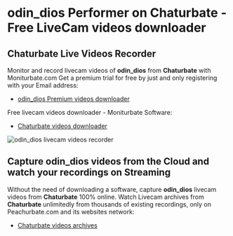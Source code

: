 # odin_dios Performer on Chaturbate - Free LiveCam videos downloader

## Chaturbate Live Videos Recorder

Monitor and record livecam videos of **odin_dios** from **Chaturbate** with Moniturbate.com
Get a premium trial for free by just and only registering with your Email address:
* [odin_dios Premium videos downloader](https://moniturbate.com/request-demo-licence-key.html)

Free livecam videos downloader - Moniturbate Software:
* [Chaturbate videos downloader](https://moniturbate.com/moniturbate-download-software.html)

![odin_dios livecam videos recorder](https://peachurnet.com/templates/moniturbate-software.png)


## Capture odin_dios videos from the Cloud and watch your recordings on Streaming

Without the need of downloading a software, capture **odin_dios** livecam videos from **Chaturbate** 100% online.
Watch Livecam archives from **Chaturbate** unlimitedly from thousands of existing recordings, only on Peachurbate.com and its websites network:
* [Chaturbate videos archives](https://peachurnet.com/)